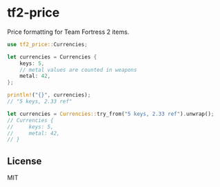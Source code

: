 # tf2-price

Price formatting for Team Fortress 2 items.

```rs
use tf2_price::Currencies;

let currencies = Currencies {
    keys: 5,
    // metal values are counted in weapons
    metal: 42,
};

println!("{}", currencies);
// "5 keys, 2.33 ref"

let currencies = Currencies::try_from("5 keys, 2.33 ref").unwrap();
// Currencies {
//     keys: 5,
//     metal: 42,
// }
```

## License

MIT